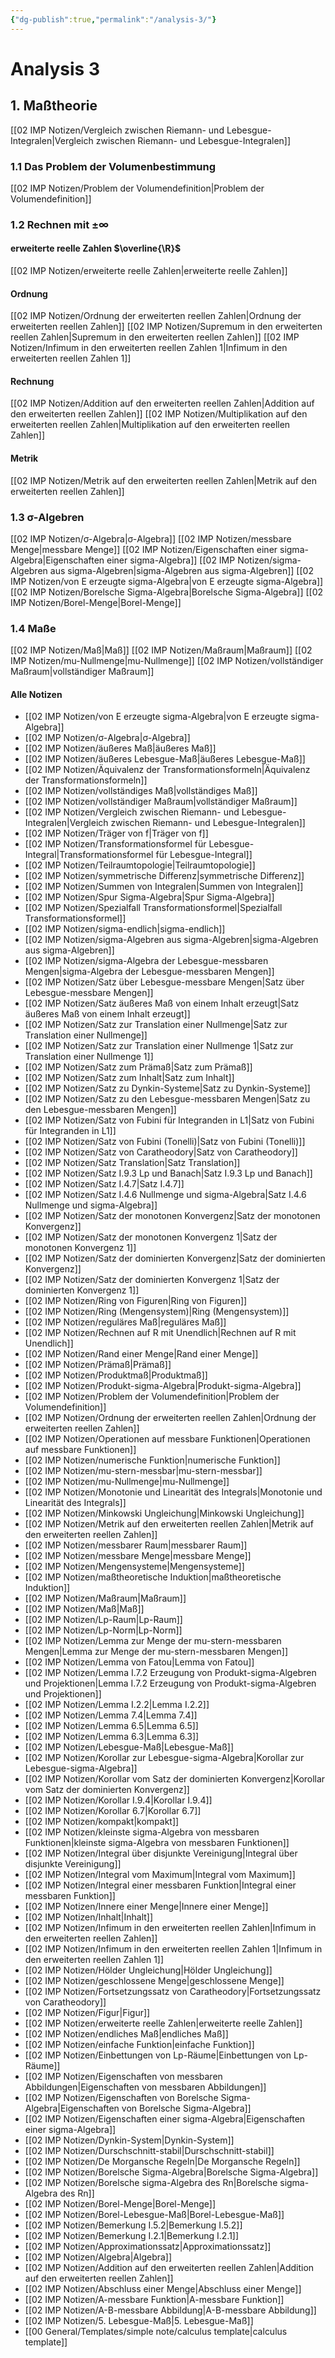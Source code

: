 ```yaml
---
{"dg-publish":true,"permalink":"/analysis-3/"}
---
```




# Analysis 3
## 1. Maßtheorie
[[02 IMP Notizen/Vergleich zwischen Riemann- und Lebesgue-Integralen|Vergleich zwischen Riemann- und Lebesgue-Integralen]]
### 1.1 Das Problem der Volumenbestimmung
[[02 IMP Notizen/Problem der Volumendefinition|Problem der Volumendefinition]]
### 1.2 Rechnen mit $\pm\infty$
#### erweiterte reelle Zahlen $\overline{\R}$
[[02 IMP Notizen/erweiterte reelle Zahlen|erweiterte reelle Zahlen]]

#### Ordnung
[[02 IMP Notizen/Ordnung der erweiterten reellen Zahlen|Ordnung der erweiterten reellen Zahlen]]
[[02 IMP Notizen/Supremum in den erweiterten reellen Zahlen|Supremum in den erweiterten reellen Zahlen]]
[[02 IMP Notizen/Infimum in den erweiterten reellen Zahlen 1|Infimum in den erweiterten reellen Zahlen 1]]
#### Rechnung
[[02 IMP Notizen/Addition auf den erweiterten reellen Zahlen|Addition auf den erweiterten reellen Zahlen]]
[[02 IMP Notizen/Multiplikation auf den erweiterten reellen Zahlen|Multiplikation auf den erweiterten reellen Zahlen]]

#### Metrik
[[02 IMP Notizen/Metrik auf den erweiterten reellen Zahlen|Metrik auf den erweiterten reellen Zahlen]]

### 1.3 σ-Algebren
[[02 IMP Notizen/σ-Algebra|σ-Algebra]]
[[02 IMP Notizen/messbare Menge|messbare Menge]]
[[02 IMP Notizen/Eigenschaften einer sigma-Algebra|Eigenschaften einer sigma-Algebra]]
[[02 IMP Notizen/sigma-Algebren aus sigma-Algebren|sigma-Algebren aus sigma-Algebren]]
[[02 IMP Notizen/von E erzeugte sigma-Algebra|von E erzeugte sigma-Algebra]]
[[02 IMP Notizen/Borelsche Sigma-Algebra|Borelsche Sigma-Algebra]]
[[02 IMP Notizen/Borel-Menge|Borel-Menge]]

### 1.4 Maße
[[02 IMP Notizen/Maß|Maß]]
[[02 IMP Notizen/Maßraum|Maßraum]]
[[02 IMP Notizen/mu-Nullmenge|mu-Nullmenge]]
[[02 IMP Notizen/vollständiger Maßraum|vollständiger Maßraum]]

#### Alle Notizen
- [[02 IMP Notizen/von E erzeugte sigma-Algebra|von E erzeugte sigma-Algebra]]
- [[02 IMP Notizen/σ-Algebra|σ-Algebra]]
- [[02 IMP Notizen/äußeres Maß|äußeres Maß]]
- [[02 IMP Notizen/äußeres Lebesgue-Maß|äußeres Lebesgue-Maß]]
- [[02 IMP Notizen/Äquivalenz der Transformationsformeln|Äquivalenz der Transformationsformeln]]
- [[02 IMP Notizen/vollständiges Maß|vollständiges Maß]]
- [[02 IMP Notizen/vollständiger Maßraum|vollständiger Maßraum]]
- [[02 IMP Notizen/Vergleich zwischen Riemann- und Lebesgue-Integralen|Vergleich zwischen Riemann- und Lebesgue-Integralen]]
- [[02 IMP Notizen/Träger von f|Träger von f]]
- [[02 IMP Notizen/Transformationsformel für Lebesgue-Integral|Transformationsformel für Lebesgue-Integral]]
- [[02 IMP Notizen/Teilraumtopologie|Teilraumtopologie]]
- [[02 IMP Notizen/symmetrische Differenz|symmetrische Differenz]]
- [[02 IMP Notizen/Summen von Integralen|Summen von Integralen]]
- [[02 IMP Notizen/Spur Sigma-Algebra|Spur Sigma-Algebra]]
- [[02 IMP Notizen/Spezialfall Transformationsformel|Spezialfall Transformationsformel]]
- [[02 IMP Notizen/sigma-endlich|sigma-endlich]]
- [[02 IMP Notizen/sigma-Algebren aus sigma-Algebren|sigma-Algebren aus sigma-Algebren]]
- [[02 IMP Notizen/sigma-Algebra der Lebesgue-messbaren Mengen|sigma-Algebra der Lebesgue-messbaren Mengen]]
- [[02 IMP Notizen/Satz über Lebesgue-messbare Mengen|Satz über Lebesgue-messbare Mengen]]
- [[02 IMP Notizen/Satz äußeres Maß von einem Inhalt erzeugt|Satz äußeres Maß von einem Inhalt erzeugt]]
- [[02 IMP Notizen/Satz zur Translation einer Nullmenge|Satz zur Translation einer Nullmenge]]
- [[02 IMP Notizen/Satz zur Translation einer Nullmenge 1|Satz zur Translation einer Nullmenge 1]]
- [[02 IMP Notizen/Satz zum Prämaß|Satz zum Prämaß]]
- [[02 IMP Notizen/Satz zum Inhalt|Satz zum Inhalt]]
- [[02 IMP Notizen/Satz zu Dynkin-Systeme|Satz zu Dynkin-Systeme]]
- [[02 IMP Notizen/Satz zu den Lebesgue-messbaren Mengen|Satz zu den Lebesgue-messbaren Mengen]]
- [[02 IMP Notizen/Satz von Fubini für Integranden in L1|Satz von Fubini für Integranden in L1]]
- [[02 IMP Notizen/Satz von Fubini (Tonelli)|Satz von Fubini (Tonelli)]]
- [[02 IMP Notizen/Satz von Caratheodory|Satz von Caratheodory]]
- [[02 IMP Notizen/Satz Translation|Satz Translation]]
- [[02 IMP Notizen/Satz I.9.3 Lp und Banach|Satz I.9.3 Lp und Banach]]
- [[02 IMP Notizen/Satz I.4.7|Satz I.4.7]]
- [[02 IMP Notizen/Satz I.4.6 Nullmenge und sigma-Algebra|Satz I.4.6 Nullmenge und sigma-Algebra]]
- [[02 IMP Notizen/Satz der monotonen Konvergenz|Satz der monotonen Konvergenz]]
- [[02 IMP Notizen/Satz der monotonen Konvergenz 1|Satz der monotonen Konvergenz 1]]
- [[02 IMP Notizen/Satz der dominierten Konvergenz|Satz der dominierten Konvergenz]]
- [[02 IMP Notizen/Satz der dominierten Konvergenz 1|Satz der dominierten Konvergenz 1]]
- [[02 IMP Notizen/Ring von Figuren|Ring von Figuren]]
- [[02 IMP Notizen/Ring (Mengensystem)|Ring (Mengensystem)]]
- [[02 IMP Notizen/reguläres Maß|reguläres Maß]]
- [[02 IMP Notizen/Rechnen auf R mit Unendlich|Rechnen auf R mit Unendlich]]
- [[02 IMP Notizen/Rand einer Menge|Rand einer Menge]]
- [[02 IMP Notizen/Prämaß|Prämaß]]
- [[02 IMP Notizen/Produktmaß|Produktmaß]]
- [[02 IMP Notizen/Produkt-sigma-Algebra|Produkt-sigma-Algebra]]
- [[02 IMP Notizen/Problem der Volumendefinition|Problem der Volumendefinition]]
- [[02 IMP Notizen/Ordnung der erweiterten reellen Zahlen|Ordnung der erweiterten reellen Zahlen]]
- [[02 IMP Notizen/Operationen auf messbare Funktionen|Operationen auf messbare Funktionen]]
- [[02 IMP Notizen/numerische Funktion|numerische Funktion]]
- [[02 IMP Notizen/mu-stern-messbar|mu-stern-messbar]]
- [[02 IMP Notizen/mu-Nullmenge|mu-Nullmenge]]
- [[02 IMP Notizen/Monotonie und Linearität des Integrals|Monotonie und Linearität des Integrals]]
- [[02 IMP Notizen/Minkowski Ungleichung|Minkowski Ungleichung]]
- [[02 IMP Notizen/Metrik auf den erweiterten reellen Zahlen|Metrik auf den erweiterten reellen Zahlen]]
- [[02 IMP Notizen/messbarer Raum|messbarer Raum]]
- [[02 IMP Notizen/messbare Menge|messbare Menge]]
- [[02 IMP Notizen/Mengensysteme|Mengensysteme]]
- [[02 IMP Notizen/maßtheoretische Induktion|maßtheoretische Induktion]]
- [[02 IMP Notizen/Maßraum|Maßraum]]
- [[02 IMP Notizen/Maß|Maß]]
- [[02 IMP Notizen/Lp-Raum|Lp-Raum]]
- [[02 IMP Notizen/Lp-Norm|Lp-Norm]]
- [[02 IMP Notizen/Lemma zur Menge der mu-stern-messbaren Mengen|Lemma zur Menge der mu-stern-messbaren Mengen]]
- [[02 IMP Notizen/Lemma von Fatou|Lemma von Fatou]]
- [[02 IMP Notizen/Lemma I.7.2 Erzeugung von Produkt-sigma-Algebren und Projektionen|Lemma I.7.2 Erzeugung von Produkt-sigma-Algebren und Projektionen]]
- [[02 IMP Notizen/Lemma I.2.2|Lemma I.2.2]]
- [[02 IMP Notizen/Lemma 7.4|Lemma 7.4]]
- [[02 IMP Notizen/Lemma 6.5|Lemma 6.5]]
- [[02 IMP Notizen/Lemma 6.3|Lemma 6.3]]
- [[02 IMP Notizen/Lebesgue-Maß|Lebesgue-Maß]]
- [[02 IMP Notizen/Korollar zur Lebesgue-sigma-Algebra|Korollar zur Lebesgue-sigma-Algebra]]
- [[02 IMP Notizen/Korollar vom Satz der dominierten Konvergenz|Korollar vom Satz der dominierten Konvergenz]]
- [[02 IMP Notizen/Korollar I.9.4|Korollar I.9.4]]
- [[02 IMP Notizen/Korollar 6.7|Korollar 6.7]]
- [[02 IMP Notizen/kompakt|kompakt]]
- [[02 IMP Notizen/kleinste sigma-Algebra von messbaren Funktionen|kleinste sigma-Algebra von messbaren Funktionen]]
- [[02 IMP Notizen/Integral über disjunkte Vereinigung|Integral über disjunkte Vereinigung]]
- [[02 IMP Notizen/Integral vom Maximum|Integral vom Maximum]]
- [[02 IMP Notizen/Integral einer messbaren Funktion|Integral einer messbaren Funktion]]
- [[02 IMP Notizen/Innere einer Menge|Innere einer Menge]]
- [[02 IMP Notizen/Inhalt|Inhalt]]
- [[02 IMP Notizen/Infimum in den erweiterten reellen Zahlen|Infimum in den erweiterten reellen Zahlen]]
- [[02 IMP Notizen/Infimum in den erweiterten reellen Zahlen 1|Infimum in den erweiterten reellen Zahlen 1]]
- [[02 IMP Notizen/Hölder Ungleichung|Hölder Ungleichung]]
- [[02 IMP Notizen/geschlossene Menge|geschlossene Menge]]
- [[02 IMP Notizen/Fortsetzungssatz von Caratheodory|Fortsetzungssatz von Caratheodory]]
- [[02 IMP Notizen/Figur|Figur]]
- [[02 IMP Notizen/erweiterte reelle Zahlen|erweiterte reelle Zahlen]]
- [[02 IMP Notizen/endliches Maß|endliches Maß]]
- [[02 IMP Notizen/einfache Funktion|einfache Funktion]]
- [[02 IMP Notizen/Einbettungen von Lp-Räume|Einbettungen von Lp-Räume]]
- [[02 IMP Notizen/Eigenschaften von messbaren Abbildungen|Eigenschaften von messbaren Abbildungen]]
- [[02 IMP Notizen/Eigenschaften von Borelsche Sigma-Algebra|Eigenschaften von Borelsche Sigma-Algebra]]
- [[02 IMP Notizen/Eigenschaften einer sigma-Algebra|Eigenschaften einer sigma-Algebra]]
- [[02 IMP Notizen/Dynkin-System|Dynkin-System]]
- [[02 IMP Notizen/Durschschnitt-stabil|Durschschnitt-stabil]]
- [[02 IMP Notizen/De Morgansche Regeln|De Morgansche Regeln]]
- [[02 IMP Notizen/Borelsche Sigma-Algebra|Borelsche Sigma-Algebra]]
- [[02 IMP Notizen/Borelsche sigma-Algebra des Rn|Borelsche sigma-Algebra des Rn]]
- [[02 IMP Notizen/Borel-Menge|Borel-Menge]]
- [[02 IMP Notizen/Borel-Lebesgue-Maß|Borel-Lebesgue-Maß]]
- [[02 IMP Notizen/Bemerkung I.5.2|Bemerkung I.5.2]]
- [[02 IMP Notizen/Bemerkung I.2.1|Bemerkung I.2.1]]
- [[02 IMP Notizen/Approximationssatz|Approximationssatz]]
- [[02 IMP Notizen/Algebra|Algebra]]
- [[02 IMP Notizen/Addition auf den erweiterten reellen Zahlen|Addition auf den erweiterten reellen Zahlen]]
- [[02 IMP Notizen/Abschluss einer Menge|Abschluss einer Menge]]
- [[02 IMP Notizen/A-messbare Funktion|A-messbare Funktion]]
- [[02 IMP Notizen/A-B-messbare Abbildung|A-B-messbare Abbildung]]
- [[02 IMP Notizen/5. Lebesgue-Maß|5. Lebesgue-Maß]]
- [[00 General/Templates/simple note/calculus template|calculus template]]
